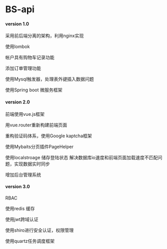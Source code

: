 # BS-api

#### version 1.0
采用前后端分离的架构，利用nginx实现

使用lombok

帐户具有购物车记录功能

添加订单管理功能

使用Mysql触发器，处理表外键插入数据问题

使用Spring boot 微服务框架

#### version 2.0
前端使用vue.js框架

用vue.router重新构建前端页面

重构验证码体系，使用Google kaptcha框架

使用Mybaits分页插件PageHelper

使用localstroage 储存登陆状态 解决数据库io速度和前端页面加载速度不匹配问题，实现数据实时同步

增加后台管理系统

#### version 3.0

RBAC

使用redis 缓存

使用jwt跨域认证

使用shiro进行安全认证，权限管理

使用quartz任务调度框架
